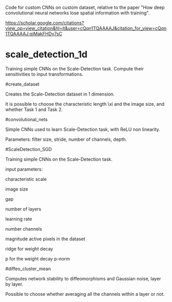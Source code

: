 Code for custom CNNs on custom dataset, relative to the paper "How deep convolutional neural networks lose spatial information with training".

https://scholar.google.com/citations?view_op=view_citation&hl=it&user=cQqn1TQAAAAJ&citation_for_view=cQqn1TQAAAAJ:qjMakFHDy7sC

# scale_detection_1d
Training simple CNNs on the Scale-Detection task. Compute their sensitivities to input transformations.

#create_dataset

Creates the Scale-Detection dataset in 1 dimension. 

It is possible to choose the characteristic length \xi and the image size, and whether Task 1 and Task 2.

#convolutional_nets

Simple CNNs used to learn Scale-Detection task, with ReLU non linearity.

Parameters: filter size, stride, number of channels, depth.

#ScaleDetection_SGD

Training simple CNNs on the Scale-Detection task.

input parameters:

characteristic scale 

image size 

gap

number of layers

learning rate

number channels

magnitude active pixels in the dataset

ridge for weight decay

p for the weight decay p-norm

#diffeo_cluster_mean

Computes network stability to diffeomorphisms and Gaussian noise, layer by layer.

Possible to choose whether averaging all the channels within a layer or not.
